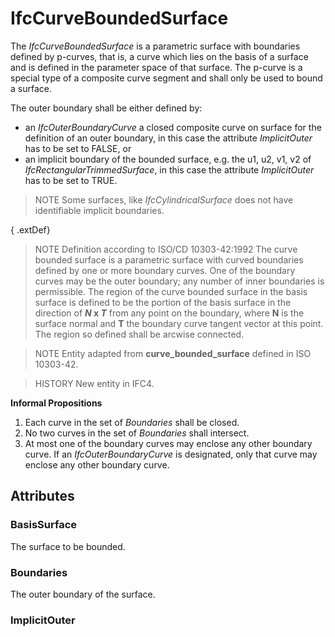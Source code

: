 # IfcCurveBoundedSurface

The _IfcCurveBoundedSurface_ is a parametric surface with boundaries defined by p-curves, that is, a curve which lies on the basis of a surface and is defined in the parameter space of that surface. The p-curve is a special type of a composite curve segment and shall only be used to bound a surface.

The outer boundary shall be either defined by:

* an _IfcOuterBoundaryCurve_ a closed composite curve on surface for the definition of an outer boundary, in this case the attribute _ImplicitOuter_ has to be set to FALSE, or
* an implicit boundary of the bounded surface, e.g. the u1, u2, v1, v2 of _IfcRectangularTrimmedSurface_, in this case the attribute _ImplicitOuter_ has to be set to TRUE.

> NOTE  Some surfaces, like _IfcCylindricalSurface_ does not have identifiable implicit boundaries.

{ .extDef}
> NOTE  Definition according to ISO/CD 10303-42:1992
> The curve bounded surface is a parametric surface with curved boundaries defined by one or more boundary curves. One of the boundary curves may be the outer boundary; any number of inner boundaries is permissible. The region of the curve bounded surface in the basis surface is defined to be the portion of the basis surface in the direction of **_N_ x _T_** from any point on the boundary, where **N** is the surface normal and **T** the boundary curve tangent vector at this point. The region so defined shall be arcwise connected.

> NOTE  Entity adapted from **curve_bounded_surface** defined in ISO 10303-42.

> HISTORY  New entity in IFC4.

**Informal Propositions**

1. Each curve in the set of _Boundaries_ shall be closed.
2. No two curves in the set of _Boundaries_ shall intersect.
3. At most one of the boundary curves may enclose any other boundary curve. If an _IfcOuterBoundaryCurve_ is designated, only that curve may enclose any other boundary curve.

## Attributes

### BasisSurface
The surface to be bounded.

### Boundaries
The outer boundary of the surface.

### ImplicitOuter

